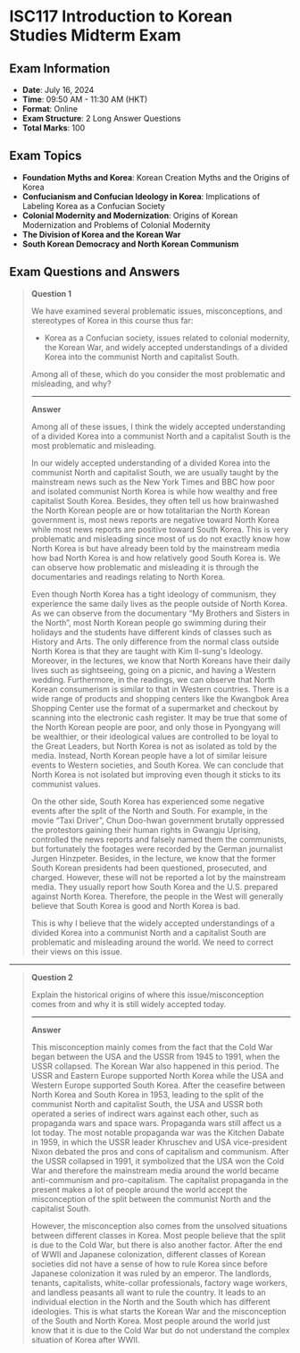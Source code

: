 # ISC117 Introduction to Korean Studies Midterm Exam
## Exam Information ##
- **Date**: July 16, 2024
- **Time**: 09:50 AM - 11:30 AM (HKT)
- **Format**: Online
- **Exam Structure**: 2 Long Answer Questions
- **Total Marks**: 100

## Exam Topics ##
- **Foundation Myths and Korea**: Korean Creation Myths and the Origins of Korea
- **Confucianism and Confucian Ideology in Korea**: Implications of Labeling Korea as a Confucian Society
- **Colonial Modernity and Modernization**: Origins of Korean Modernization and Problems of Colonial Modernity
- **The Division of Korea and the Korean War**
- **South Korean Democracy and North Korean Communism**

## Exam Questions and Answers ##
> __Question 1__
>
> We have examined several problematic issues, misconceptions, and stereotypes of Korea in this course thus far:
> - Korea as a Confucian society, issues related to colonial modernity, the Korean War, and widely accepted understandings of a divided Korea into the communist North and capitalist South.
>
> <span style="font-weight: normal; font-size: 14px;">Among all of these, which do you consider the most problematic and misleading, and why?</span>
>
> ---
>
> __Answer__
>
> Among all of these issues, I think the widely accepted understanding of a divided Korea into a communist North and a capitalist South is the most problematic and misleading.
>
> In our widely accepted understanding of a divided Korea into the communist North and capitalist South, we are usually taught by the mainstream news such as the New York Times and BBC how poor and isolated communist North Korea is while how wealthy and free capitalist South Korea. Besides, they often tell us how brainwashed the North Korean people are or how totalitarian the North Korean government is, most news reports are negative toward North Korea while most news reports are positive toward South Korea. This is very problematic and misleading since most of us do not exactly know how North Korea is but have already been told by the mainstream media how bad North Korea is and how relatively good South Korea is. We can observe how problematic and misleading it is through the documentaries and readings relating to North Korea.
>
> Even though North Korea has a tight ideology of communism, they experience the same daily lives as the people outside of North Korea. As we can observe from the documentary “My Brothers and Sisters in the North”, most North Korean people go swimming during their holidays and the students have different kinds of classes such as History and Arts. The only difference from the normal class outside North Korea is that they are taught with Kim Il-sung's Ideology. Moreover, in the lectures, we know that North Koreans have their daily lives such as sightseeing, going on a picnic, and having a Western wedding. Furthermore, in the readings, we can observe that North Korean consumerism is similar to that in Western countries. There is a wide range of products and shopping centers like the Kwangbok Area Shopping Center use the format of a supermarket and checkout by scanning into the electronic cash register. It may be true that some of the North Korean people are poor, and only those in Pyongyang will be wealthier, or their ideological values are controlled to be loyal to the Great Leaders, but North Korea is not as isolated as told by the media. Instead, North Korean people have a lot of similar leisure events to Western societies, and South Korea. We can conclude that North Korea is not isolated but improving even though it sticks to its communist values.
>
> On the other side, South Korea has experienced some negative events after the split of the North and South. For example, in the movie “Taxi Driver”, Chun Doo-hwan government brutally oppressed the protestors gaining their human rights in Gwangju Uprising, controlled the news reports and falsely named them the communists, but fortunately the footages were recorded by the German journalist Jurgen Hinzpeter. Besides, in the lecture, we know that the former South Korean presidents had been questioned, prosecuted, and charged. However, these will not be reported a lot by the mainstream media. They usually report how South Korea and the U.S. prepared against North Korea. Therefore, the people in the West will generally believe that South Korea is good and North Korea is bad.
> 
> This is why I believe that the widely accepted understandings of a divided Korea into a communist North and a capitalist South are problematic and misleading around the world. We need to correct their views on this issue.
---
> __Question 2__
>
> Explain the historical origins of where this issue/misconception comes from and why it is still widely accepted today.
> 
> ---
>
> __Answer__
>
> This misconception mainly comes from the fact that the Cold War began between the USA and the USSR from 1945 to 1991, when the USSR collapsed. The Korean War also happened in this period. The USSR and Eastern Europe supported North Korea while the USA and Western Europe supported South Korea. After the ceasefire between North Korea and South Korea in 1953, leading to the split of the communist North and capitalist South, the USA and USSR both operated a series of indirect wars against each other, such as propaganda wars and space wars. Propaganda wars still affect us a lot today. The most notable propaganda war was the Kitchen Dabate in 1959, in which the USSR leader Khruschev and USA vice-president Nixon debated the pros and cons of capitalism and communism. After the USSR collapsed in 1991, it symbolized that the USA won the Cold War and therefore the mainstream media around the world became anti-communism and pro-capitalism. The capitalist propaganda in the present makes a lot of people around the world accept the misconception of the split between the communist North and the capitalist South.
> 
> However, the misconception also comes from the unsolved situations between different classes in Korea. Most people believe that the split is due to the Cold War, but there is also another factor. After the end of WWII and Japanese colonization, different classes of Korean societies did not have a sense of how to rule Korea since before Japanese colonization it was ruled by an emperor. The landlords, tenants, capitalists, white-collar professionals, factory wage workers, and landless peasants all want to rule the country. It leads to an individual election in the North and the South which has different ideologies. This is what starts the Korean War and the misconception of the South and North Korea. Most people around the world just know that it is due to the Cold War but do not understand the complex situation of Korea after WWII.